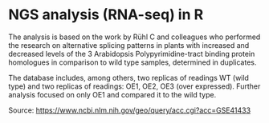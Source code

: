# NGS analysis (RNA-seq) in R
The analysis is based on the work by Rühl C and colleagues who performed the research on alternative splicing patterns in plants with increased and decreased levels of the 3 Arabidopsis Polypyrimidine-tract binding protein homologues in comparison to wild type samples, determined in duplicates.

The database includes, among others, two replicas of readings WT (wild type) and two replicas of readings: OE1, OE2, OE3 (over expressed). Further analysis focused on only OE1 and compared it to the wild type.

Source: https://www.ncbi.nlm.nih.gov/geo/query/acc.cgi?acc=GSE41433
